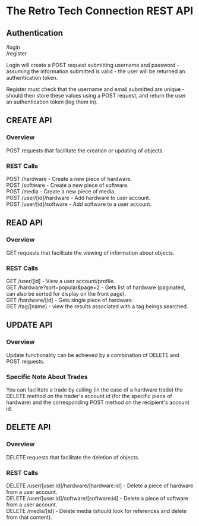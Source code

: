 The Retro Tech Connection REST API
===================================

Authentication
--------------
/login<br/>
/register

Login will create a POST request submitting username and password - assuming the information submitted is valid - the user will be returned an authentication token.

Register must check that the username and email submitted are unique - should then store these values using a POST request, and return the user an authentication token (log them in).

CREATE API
----------
### Overview ###
POST requests that facilitate the creation or updating of objects.

### REST Calls ###
POST /hardware - Create a new piece of hardware.<br/>
POST /software - Create a new piece of software.<br/>
POST /media - Create a new piece of media.<br/>
POST /user/[id]/hardware - Add hardware to user account.<br/>
POST /user/[id]/software - Add software to a user account.

READ API
--------
### Overview ###
GET requests that facilitate the viewing of information about objects.

### REST Calls ###
GET /user/[id] - View a user account/profile.<br/>
GET /hardware?sort=popular&page=2 - Gets list of hardware (paginated, can also be sorted for display on the front page).<br/>
GET /hardware/[id] - Gets single piece of hardware.<br/>
GET /tag/[name] - view the results associated with a tag beings searched.

UPDATE API
-----------
### Overview ###
Update functionality can be achieved by a combination of DELETE and POST requests.

### Specific Note About Trades ###
You can facilitate a trade by calling (in the case of a hardware trade) the DELETE method on the trader's account id (for the specific piece of hardware) and the corresponding POST method on the recipient's account id.

DELETE API
-----------
### Overview ###
DELETE requests that facilitate the deletion of objects.

### REST Calls ###
DELETE /user/[user:id]/hardware/[hardware:id] - Delete a piece of hardware from a user account.<br/>
DELETE /user/[user:id]/software/[software:id] - Delete a piece of software from a user account.<br/>
DELETE /media/[id] - Delete media (should look for references and delete from that content).
